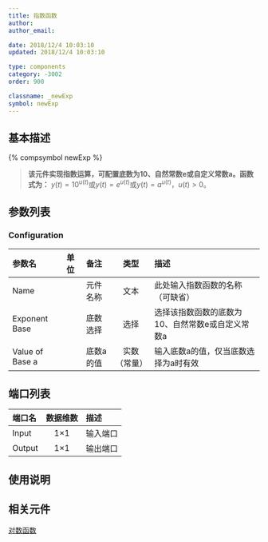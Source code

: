 ```yaml
---
title: 指数函数
author: 
author_email:

date: 2018/12/4 10:03:10
updated: 2018/12/4 10:03:10

type: components
category: -3002
order: 900

classname: _newExp
symbol: newExp
---
```

## 基本描述
{% compsymbol newExp %}

> **该元件实现指数运算，可配置底数为10、自然常数e或自定义常数a。函数式为：**
> $y(t) = {10^{u(t)} }$或$y(t) = {e^{u(t)} }$或$y(t) = {a^{u(t)} }$，$u(t)>0$。

## 参数列表
### Configuration
| 参数名 | 单位 | 备注 | 类型 | 描述 |
| :--- | :--- | :--- | :--: | :--- |
| Name |  | 元件名称 | 文本 | 此处输入指数函数的名称（可缺省） |
| Exponent Base |  | 底数选择 | 选择 | 选择该指数函数的底数为10、自然常数e或自定义常数a |
| Value of Base a |  | 底数a的值 | 实数（常量） | 输入底数a的值，仅当底数选择为a时有效 |


## 端口列表

| 端口名 | 数据维数 | 描述 |
| :--- | :--:  | :--- |
| Input | 1×1 |输入端口 |                   
| Output | 1×1 |输出端口 |                   

## 使用说明



## 相关元件

[对数函数](comp_newLog.html)
